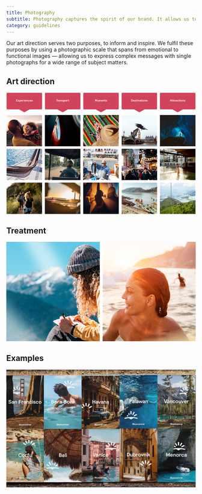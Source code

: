 ```yaml
---
title: Photography
subtitle: Photography captures the spirit of our brand. It allows us to evoke strong emotions, and visually transport our audiences to far-away locations, as well as capturing realistic representations of people and places.
category: guidelines
---
```


Our art direction serves two purposes, to inform and inspire. We fulfil these purposes by using a photographic scale that spans from emotional to functional images — allowing us to express complex messages with single photographs for a wide range of subject matters.

## Art direction

![Art direction](../static/photography/photography_art_direction.png)

## Treatment

![Treatment](../static/photography/photography_treatment.png)

## Examples

![Examples](../static/photography/photography_examples.png)
